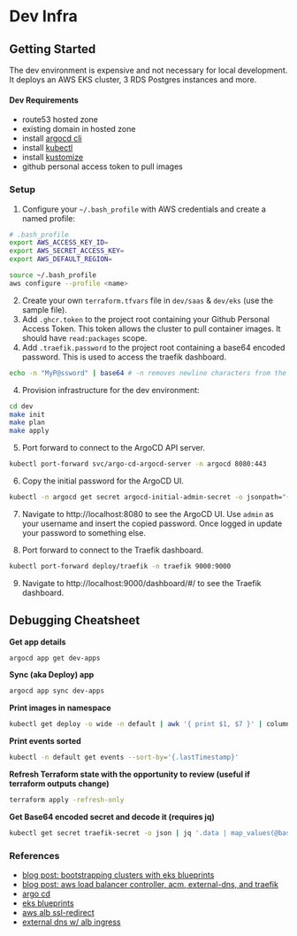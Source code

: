 # Dev Infra

## Getting Started

The dev environment is expensive and not necessary for local development.
It deploys an AWS EKS cluster, 3 RDS Postgres instances and more.

#### Dev Requirements
- route53 hosted zone 
- existing domain in hosted zone
- install [argocd cli](https://argo-cd.readthedocs.io/en/stable/getting_started/#2-download-argo-cd-cli)
- install [kubectl](https://kubernetes.io/docs/tasks/tools/)
- install [kustomize](https://kubectl.docs.kubernetes.io/installation/kustomize/) 
- github personal access token to pull images

### Setup
1. Configure your `~/.bash_profile` with AWS credentials and create a named profile:

```bash
# .bash_profile 
export AWS_ACCESS_KEY_ID=
export AWS_SECRET_ACCESS_KEY=
export AWS_DEFAULT_REGION=
```

```bash
source ~/.bash_profile
aws configure --profile <name>
```

2. Create your own `terraform.tfvars` file in `dev/saas` & `dev/eks` (use the sample file).
3. Add `.ghcr.token` to the project root containing your Github Personal Access Token. This token allows the cluster to 
pull container images. It should have `read:packages` scope.
4. Add `.traefik.password` to the project root containing a base64 encoded password. This is used to access the traefik dashboard.
```bash
echo -n "MyP@ssword" | base64 # -n removes newline characters from the result
```

4. Provision infrastructure for the dev environment:

```bash
cd dev
make init
make plan
make apply
```
5. Port forward to connect to the ArgoCD API server.
```bash
kubectl port-forward svc/argo-cd-argocd-server -n argocd 8080:443
```

6. Copy the initial password for the ArgoCD UI.
```bash
kubectl -n argocd get secret argocd-initial-admin-secret -o jsonpath="{.data.password}" | base64 -d; echo
```

7. Navigate to http://localhost:8080 to see the ArgoCD UI. Use `admin` as your username and insert the copied password. Once logged in 
update your password to something else. 

8. Port forward to connect to the Traefik dashboard.
```bash
kubectl port-forward deploy/traefik -n traefik 9000:9000
```
9. Navigate to http://localhost:9000/dashboard/#/ to see the Traefik dashboard.

## Debugging Cheatsheet

__Get app details__

```bash
argocd app get dev-apps
```

__Sync (aka Deploy) app__
```bash
argocd app sync dev-apps
```

__Print images in namespace__
```bash
kubectl get deploy -o wide -n default | awk '{ print $1, $7 }' | column -t
```

__Print events sorted__

```bash
kubectl -n default get events --sort-by='{.lastTimestamp}'
```

__Refresh Terraform state with the opportunity to review (useful if terraform outputs change)__
```bash
terraform apply -refresh-only
```

__Get Base64 encoded secret and decode it (requires jq)__
```bash
kubectl get secret traefik-secret -o json | jq '.data | map_values(@base64d)'
```

### References

- [blog post: bootstrapping clusters with eks blueprints](https://aws.amazon.com/blogs/containers/bootstrapping-clusters-with-eks-blueprints/)
- [blog post: aws load balancer controller, acm, external-dns, and traefik](https://revolgy.com/blog/advanced-api-routing-in-eks-with-traefik-aws-loadbalancer-controller-and-external-dns/) 
- [argo cd](https://argoproj.github.io/argo-cd/getting_started/)
- [eks blueprints](https://github.com/aws-ia/terraform-aws-eks-blueprints)
- [aws alb ssl-redirect](https://kubernetes-sigs.github.io/aws-load-balancer-controller/v2.4/guide/tasks/ssl_redirect/)
- [external dns w/ alb ingress](https://github.com/kubernetes-sigs/external-dns/blob/master/docs/tutorials/alb-ingress.md)